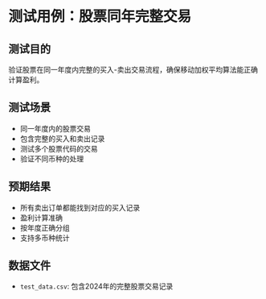 # 测试用例：股票同年完整交易

## 测试目的
验证股票在同一年度内完整的买入-卖出交易流程，确保移动加权平均算法能正确计算盈利。

## 测试场景
- 同一年度内的股票交易
- 包含完整的买入和卖出记录
- 测试多个股票代码的交易
- 验证不同币种的处理

## 预期结果
- 所有卖出订单都能找到对应的买入记录
- 盈利计算准确
- 按年度正确分组
- 支持多币种统计

## 数据文件
- `test_data.csv`: 包含2024年的完整股票交易记录